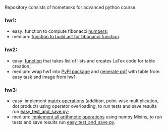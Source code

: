 Repository consists of hometasks for advanced python course.

### hw1:
- easy: function to compute fibonacci [numbers](main/hw1/src/hw1_package/ast.py);
- medium: [function to build ast for fibonacci function](main/hw1/src/hw1_package/ast.py).

### hw2:
- easy: [function](main/hw2/generate_latex_table.py) that takes list of lists and creates LaTex code for table creation;
- medium: wrap hw1 into [PyPi package](https://pypi.org/project/example-package-advanced-python-hw/0.0.4/) and [generate pdf](main/hw2/generate_pdf.py)
with table from easy task and image from hw1.

### hw3:
- easy: implement [matrix operations](/main/hw3/matrix_library.py) (addition, point-wise multiplication, dot product) using operator overloading, to run tests and save results run [easy_test_and_save.py](/main/hw3/easy_test_and_save.py);
- medium: [implement all arithmetic operations](/main/hw3/numpy_matrix_library.py) using numpy Mixins, to run tests and save results run [easy_test_and_save.py](/main/hw3/medium_test_and_save.py).
